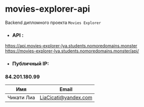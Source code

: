 # movies-explorer-api

Backend дипломного проекта `Movies Explorer`
  
  - ### API :
  <https://api.movies-explorer-lya.students.nomoredomains.monster>
  <https://movies-explorer-lya.students.nomoredomains.monster/api/>

- ### Публичный IP:
### 84.201.180.99

| Имя        | Email                |
| ---------- | -------------------- |
| Чикати Лиа | LiaCicati@yandex.com |
